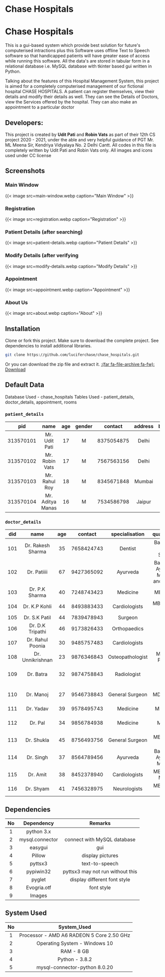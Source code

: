 # Chase Hospitals


# Chase Hospitals

This is a gui-based system which provide best solution for future's computerised intractions plus this Software uses offline Text to Speech software so that handicapped patients will have greater ease of access while running this software. All the data's are stored in tabular form in a relational database i.e. MySQL database with tkinter based gui written in Python.

Talking about the features of this Hospital Management System, this project is aimed for a completely computerised management of our fictional hospital CHASE HOSPITALS. A patient can register themselves, view their details and modify their details as well. They can see the Details of Doctors, view the Services offered by the hospital. They can also make an appointment to a particular doctor

## Developers:

This project is created by **Udit Pati** and **Robin Vats** as part of their 12th CS project 2020 - 2021, under the able and very helpful guidance of PGT Mr. ML Meena Sir, Kendriya Vidyalaya No. 2 Delhi Cantt.
All codes in this file is completely written by Udit Pati and Robin Vats only. All images and icons used under CC license

## Screenshots

### Main Window

{{< image src=main-window.webp caption="Main Window" >}}

### Registration

{{< image src=registration.webp caption="Registration" >}}

### Patient Details (after searching)

{{< image src=patient-details.webp caption="Patient Details" >}}

### Modify Details (after verifying

{{< image src=modify-details.webp caption="Modify Details" >}}

### Appointment

{{< image src=appointment.webp caption="Appointment" >}}

### About Us

{{< image src=about.webp caption="About" >}}

## Installation

Clone or fork this project. Make sure to download the complete project. See dependencies to install additional libraries.

```bash
git clone https://github.com/luciferchase/chase_hospitals.git
```
Or you can download the zip file and extract it. [:(far fa-file-archive fa-fw): Download](https://github.com/luciferchase/chase_hospitals/archive/refs/heads/master.zip)

## Default Data

Database Used 	- 	chase_hospitals
Tables Used 	  -   patient_details, doctor_details, appointment, rooms

### `patient_details`

| pid       | name                    | age | gender | contact    | address    | blood_group |
|:---------:|:-----------------------:|:---:|:------:|:----------:|:----------:|:-----------:|
| 313570101 | Mr. Udit Pati           |  17 | M      | 8375054875 | Delhi      | O+          |
| 313570102 | Mr. Robin Vats          |  17 | M      | 7567563156 | Delhi      | O+          |
| 313570103 | Mr. Rahul Roy           |  18 | M      | 8345671848 | Mumbai     | A+          |
| 313570104 | Mr. Aditya Manas        |  16 | M      | 7534586798 | Jaipur     | B+          |

### `doctor_details`

| did | name              | age | contact    | specialisation   | qualification                              |
|:---:|:-----------------:|:---:|:----------:|:----------------:|:------------------------------------------:|
| 101 | Dr. Rakesh Sharma |  35 | 7658424743 | Dentist          | Bachelor of Dental Surgery                 |
| 102 | Dr. Patiiii       |  67 | 9427365092 | Ayurveda         | Bachelor of Ayurvedic Medicine and Surgery |
| 103 | Dr. P.K Sharma    |  40 | 7248743423 | Medicine         | MBBS Ph.D                                  |
| 104 | Dr. K.P Kohli     |  44 | 8493883433 | Cardiologists    | MBBS M.Phil M.D                            |
| 105 | Dr. S.K Patil     |  44 | 7839478943 | Surgeon          | MBBS                                       |
| 106 | Dr. D.K Tripathi  |  46 | 9173826433 | Orthopaedics     | MBBS                                       |
| 107 | Dr. Rahul Poonia  |  30 | 9485757483 | Cardiologists    | MBBS                                       |
| 108 | Dr. Unnikrishnan  |  23 | 9876346843 | Osteopathologist | MBBS DO Phd M.D                            |
| 109 | Dr. Batra         |  32 | 9874758843 | Radiologist      | MBBS DMSC MMSc                             |
| 110 | Dr. Manoj         |  27 | 9546738843 | General Surgeon  | MBBS MD(Res) MS MSurg                      |
| 111 | Dr. Yadav         |  39 | 9578495743 | Medicine         | MM MMed                                    |
| 112 | Dr. Pal           |  34 | 9856784938 | Medicine         | MBBS MMedSc MM                             |
| 113 | Dr. Shukla        |  45 | 8756493756 | General Surgeon  | MBBS MPhil MChir                           |
| 114 | Dr. Singh         |  37 | 8564789456 | Ayurveda         | Bachelor of Ayurvedic Medicine             |
| 115 | Dr. Amit          |  38 | 8452378940 | Cardiologists    | MBBS MPhil MD D.O                          |
| 116 | Dr. Shyam         |  41 | 7456328975 | Neurologists     | MBBS MPhil DO                              |

## Dependencies

| No | Dependency      | Remarks                           |
|:--:|:---------------:|:---------------------------------:|
| 1  | python 3.x      |                                   |
| 2  | mysql.connector |	connect with MySQL database      |
| 3  | easygui         | gui                               |
| 4  | Pillow          | display pictures                  |
| 5  | pyttsx3         | text-to-speech                    |
| 6  | pypiwin32       | pyttsx3 may not run without this  |
| 7  | pyglet          | display different font style      |
| 8  | Evogria.otf     | font style                        |
| 9  | Images          |                                   |

## System Used

| No | System_Used                               |
|:--:|:-----------------------------------------:|
|  1 | Processor - AMD A6 RADEON 5 Core 2.50 GHz |
|  2 | Operating System - Windows 10             |
|  3 | RAM - 8 GB                                |
|  4 | Python - 3.8.2                            |
|  5 | mysql-connector-python 8.0.20             |

